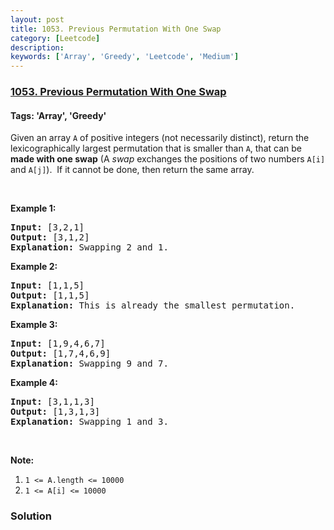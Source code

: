 ```yaml
---
layout: post
title: 1053. Previous Permutation With One Swap
category: [Leetcode]
description: 
keywords: ['Array', 'Greedy', 'Leetcode', 'Medium']
---
```

### [1053. Previous Permutation With One Swap](https://leetcode.com/problems/previous-permutation-with-one-swap)

#### Tags: 'Array', 'Greedy'

<div class="content__u3I1 question-content__JfgR"><div><p>Given an array <code>A</code> of positive integers (not necessarily distinct), return the lexicographically largest permutation that is smaller than <code>A</code>, that can be <strong>made with one swap</strong> (A <em>swap</em> exchanges the positions of two numbers <code>A[i]</code> and <code>A[j]</code>).  If it cannot be done, then return the same array.</p>
<p> </p>
<p><strong>Example 1:</strong></p>
<pre><strong>Input: </strong>[3,2,1]
<strong>Output: </strong>[3,1,2]
<strong>Explanation: </strong>Swapping 2 and 1.
</pre>
<p><strong>Example 2:</strong></p>
<pre><strong>Input: </strong>[1,1,5]
<strong>Output: </strong>[1,1,5]
<strong>Explanation: </strong>This is already the smallest permutation.
</pre>
<p><strong>Example 3:</strong></p>
<pre><strong>Input: </strong>[1,9,4,6,7]
<strong>Output: </strong>[1,7,4,6,9]
<strong>Explanation: </strong>Swapping 9 and 7.
</pre>
<p><strong>Example 4:</strong></p>
<pre><strong>Input: </strong>[3,1,1,3]
<strong>Output: </strong>[1,3,1,3]
<strong>Explanation: </strong>Swapping 1 and 3.
</pre>
<p> </p>
<p><strong>Note:</strong></p>
<ol>
<li><code>1 &lt;= A.length &lt;= 10000</code></li>
<li><code>1 &lt;= A[i] &lt;= 10000</code></li>
</ol>
</div></div>

### Solution
